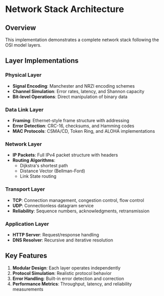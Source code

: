 # Network Stack Architecture

## Overview

This implementation demonstrates a complete network stack following the OSI model layers.

## Layer Implementations

### Physical Layer
- **Signal Encoding**: Manchester and NRZI encoding schemes
- **Channel Simulation**: Error rates, latency, and Shannon capacity
- **Bit-level Operations**: Direct manipulation of binary data

### Data Link Layer
- **Framing**: Ethernet-style frame structure with addressing
- **Error Detection**: CRC-16, checksums, and Hamming codes
- **MAC Protocols**: CSMA/CD, Token Ring, and ALOHA implementations

### Network Layer
- **IP Packets**: Full IPv4 packet structure with headers
- **Routing Algorithms**:
  - Dijkstra's shortest path
  - Distance Vector (Bellman-Ford)
  - Link State routing

### Transport Layer
- **TCP**: Connection management, congestion control, flow control
- **UDP**: Connectionless datagram service
- **Reliability**: Sequence numbers, acknowledgments, retransmission

### Application Layer
- **HTTP Server**: Request/response handling
- **DNS Resolver**: Recursive and iterative resolution

## Key Features

1. **Modular Design**: Each layer operates independently
2. **Protocol Simulation**: Realistic protocol behavior
3. **Error Handling**: Built-in error detection and correction
4. **Performance Metrics**: Throughput, latency, and reliability measurements
